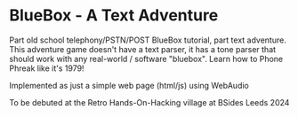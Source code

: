 # BlueBox - A Text Adventure
Part old school telephony/PSTN/POST BlueBox tutorial, part text adventure. This adventure game doesn't have a text parser, it has a tone parser that should work with any real-world / software "bluebox". Learn how to Phone Phreak like it's 1979!

Implemented as just a simple web page (html/js) using WebAudio

To be debuted at the Retro Hands-On-Hacking village at BSides Leeds 2024
